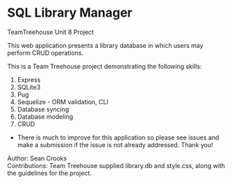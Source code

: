 # SQL Library Manager
TeamTreehouse Unit 8 Project

This web application presents a library database in which users may perform CRUD operations.

This is a Team Treehouse project demonstrating the following skills:
1) Express
2) SQLite3 
3) Pug
4) Sequelize - ORM validation, CLI
6) Database syncing
7) Database modeling
8) CRUD

* There is much to improve for this application so please see issues and make a submission if the issue is not already addressed. Thank you!

Author: Sean Crooks
<br>Contributions: Team Treehouse supplied library.db and style.css, along with the guidelines for the project.
